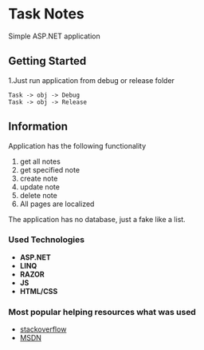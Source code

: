 
# Task Notes

Simple ASP.NET application

## Getting Started

1.Just run application from debug or release folder
```
Task -> obj -> Debug
Task -> obj -> Release
```

## Information

Application has the following functionality
1. get all notes 
2. get specified note
3. create note 
4. update note 
5. delete note
6. All pages are localized

The application has no database, just a fake like a list.


### Used Technologies

* **ASP.NET** 
* **LINQ** 
* **RAZOR** 
* **JS** 
* **HTML/CSS** 


### Most popular helping resources what was used

* [stackoverflow](https://stackoverflow.com/) 
* [MSDN](https://docs.microsoft.com/ru-ru/) 


